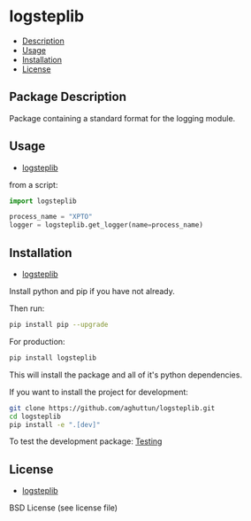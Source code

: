 # logsteplib

* [Description](#package-description)
* [Usage](#usage)
* [Installation](#installation)
* [License](#license)

## Package Description

Package containing a standard format for the logging module.

## Usage

* [logsteplib](#logsteplib)

from a script:

```python
import logsteplib

process_name = "XPTO"
logger = logsteplib.get_logger(name=process_name)
```

## Installation

* [logsteplib](#logsteplib)

Install python and pip if you have not already.

Then run:

```bash
pip install pip --upgrade
```

For production:

```bash
pip install logsteplib
```

This will install the package and all of it's python dependencies.

If you want to install the project for development:

```bash
git clone https://github.com/aghuttun/logsteplib.git
cd logsteplib
pip install -e ".[dev]"
```

To test the development package: [Testing](#testing)

## License

* [logsteplib](#logsteplib)

BSD License (see license file)
